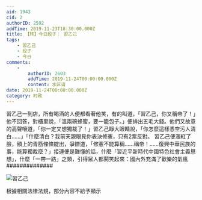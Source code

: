 ```yaml
---
aid: 1943
cid: 2
authorID: 2592
addTime: 2019-11-23T18:30:00.000Z
title: 【转】今日段子： 習乙己
tags:
    - 習乙己
    - 段子
    - 今日
comments:
    -
        authorID: 2603
        addTime: 2019-11-24T00:00:00.000Z
        content: 水区请
date: 2019-11-24T00:00:00.000Z
category: 时政
---
```


習乙己一到店，所有喝酒的人便都看著他笑，有的叫道，「習乙己，你又稱帝了！」他不回答，對櫃里說，「溫兩碗蜂蜜，要一籠包子。」便排出五毛大錢。他們又故意的高聲嚷道，「你一定又想獨裁了！」習乙己睜大眼睛說，「你怎麼這樣憑空污人清白……」「什麼清白？我前天親眼見你表決修憲，只有2票反對。 習乙己便漲紅了臉，額上的青筋條條綻出，爭辯道，「修憲不能算稱……稱帝！……復興中華民族的事，能算獨裁麼？」接連便是難懂的話，什麼「習近平新時代中國特色社會主義思想」，什麼「一帶一路」之類，引得眾人都鬨笑起來：國內外充滿了歡樂的氣瘋 ##############

![習乙己](https://i.imgur.com/qSaOXYp.png)

根據相關法律法規，部分內容不給予顯示

